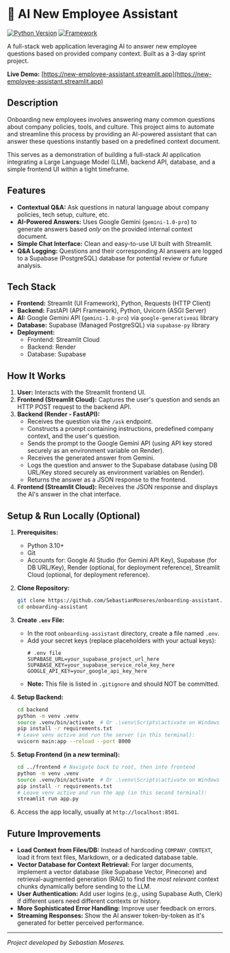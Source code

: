 # 🤖 AI New Employee Assistant

[![Python Version](https://img.shields.io/badge/Python-3.10%2B-blue.svg)](https://www.python.org/)
[![Framework](https://img.shields.io/badge/Framework-FastAPI%20%26%20Streamlit-green.svg)](https://fastapi.tiangolo.com/)

A full-stack web application leveraging AI to answer new employee questions based on provided company context. Built as a 3-day sprint project.

**Live Demo:** [https://new-employee-assistant.streamlit.app](https://new-employee-assistant.streamlit.app)

<!-- Add a screenshot or GIF of the app in action here! -->
<!-- Example: <img src="docs/screenshot.png" alt="App Screenshot" width="600"/> -->

## Description

Onboarding new employees involves answering many common questions about company policies, tools, and culture. This project aims to automate and streamline this process by providing an AI-powered assistant that can answer these questions instantly based on a predefined context document.

This serves as a demonstration of building a full-stack AI application integrating a Large Language Model (LLM), backend API, database, and a simple frontend UI within a tight timeframe.

## Features

*   **Contextual Q&A:** Ask questions in natural language about company policies, tech setup, culture, etc.
*   **AI-Powered Answers:** Uses Google Gemini (`gemini-1.0-pro`) to generate answers based *only* on the provided internal context document.
*   **Simple Chat Interface:** Clean and easy-to-use UI built with Streamlit.
*   **Q&A Logging:** Questions and their corresponding AI answers are logged to a Supabase (PostgreSQL) database for potential review or future analysis.

## Tech Stack

*   **Frontend:** Streamlit (UI Framework), Python, Requests (HTTP Client)
*   **Backend:** FastAPI (API Framework), Python, Uvicorn (ASGI Server)
*   **AI:** Google Gemini API (`gemini-1.0-pro`) via `google-generativeai` library
*   **Database:** Supabase (Managed PostgreSQL) via `supabase-py` library
*   **Deployment:**
    *   Frontend: Streamlit Cloud
    *   Backend: Render
    *   Database: Supabase

## How It Works

1.  **User:** Interacts with the Streamlit frontend UI.
2.  **Frontend (Streamlit Cloud):** Captures the user's question and sends an HTTP POST request to the backend API.
3.  **Backend (Render - FastAPI):**
    *   Receives the question via the `/ask` endpoint.
    *   Constructs a prompt containing instructions, predefined company context, and the user's question.
    *   Sends the prompt to the Google Gemini API (using API key stored securely as an environment variable on Render).
    *   Receives the generated answer from Gemini.
    *   Logs the question and answer to the Supabase database (using DB URL/Key stored securely as environment variables on Render).
    *   Returns the answer as a JSON response to the frontend.
4.  **Frontend (Streamlit Cloud):** Receives the JSON response and displays the AI's answer in the chat interface.

## Setup & Run Locally (Optional)

1.  **Prerequisites:**
    *   Python 3.10+
    *   Git
    *   Accounts for: Google AI Studio (for Gemini API Key), Supabase (for DB URL/Key), Render (optional, for deployment reference), Streamlit Cloud (optional, for deployment reference).

2.  **Clone Repository:**
    ```bash
    git clone https://github.com/SebastianMoseres/onboarding-assistant.git
    cd onboarding-assistant
    ```

3.  **Create `.env` File:**
    *   In the root `onboarding-assistant` directory, create a file named `.env`.
    *   Add your secret keys (replace placeholders with your actual keys):
        ```plaintext
        # .env file
        SUPABASE_URL=your_supabase_project_url_here
        SUPABASE_KEY=your_supabase_service_role_key_here
        GOOGLE_API_KEY=your_google_api_key_here
        ```
    *   **Note:** This file is listed in `.gitignore` and should NOT be committed.

4.  **Setup Backend:**
    ```bash
    cd backend
    python -m venv .venv
    source .venv/bin/activate  # Or .\venv\Scripts\activate on Windows
    pip install -r requirements.txt
    # Leave venv active and run the server (in this terminal):
    uvicorn main:app --reload --port 8000
    ```

5.  **Setup Frontend (in a *new* terminal):**
    ```bash
    cd ../frontend # Navigate back to root, then into frontend
    python -m venv .venv
    source .venv/bin/activate  # Or .\venv\Scripts\activate on Windows
    pip install -r requirements.txt
    # Leave venv active and run the app (in this second terminal):
    streamlit run app.py
    ```

6.  Access the app locally, usually at `http://localhost:8501`.

## Future Improvements

*   **Load Context from Files/DB:** Instead of hardcoding `COMPANY_CONTEXT`, load it from text files, Markdown, or a dedicated database table.
*   **Vector Database for Context Retrieval:** For larger documents, implement a vector database (like Supabase Vector, Pinecone) and retrieval-augmented generation (RAG) to find the *most relevant* context chunks dynamically before sending to the LLM.
*   **User Authentication:** Add user logins (e.g., using Supabase Auth, Clerk) if different users need different contexts or history.
*   **More Sophisticated Error Handling:** Improve user feedback on errors.
*   **Streaming Responses:** Show the AI answer token-by-token as it's generated for better perceived performance.

---

*Project developed by Sebastian Moseres.*
